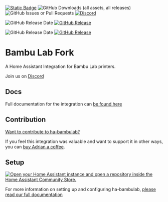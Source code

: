 [![Static Badge](https://img.shields.io/badge/HACS-Custom-41BDF5?style=for-the-badge&logo=homeassistantcommunitystore&logoColor=white)](https://github.com/hacs/integration) 
![GitHub Downloads (all assets, all releases)](https://img.shields.io/github/downloads/greghesp/ha-bambulab/total?style=for-the-badge)
![GitHub Issues or Pull Requests](https://img.shields.io/github/issues/greghesp/ha-bambulab?style=for-the-badge) [![Discord](https://img.shields.io/discord/1337028866643857429?style=for-the-badge&logo=discord&logoColor=white&label=Discord&color=7289da)](https://discord.gg/rsUHAW3DKz)



![GitHub Release Date](https://img.shields.io/github/release-date-pre/greghesp/ha-bambulab?style=for-the-badge&label=Latest%20Beta%20Release) [![GitHub Release](https://img.shields.io/github/v/release/greghesp/ha-bambulab?include_prereleases&style=for-the-badge)](https://github.com/greghesp/ha-bambulab/releases)

![GitHub Release Date](https://img.shields.io/github/release-date/greghesp/ha-bambulab?style=for-the-badge&label=Latest%20Release) [![GitHub Release](https://img.shields.io/github/v/release/greghesp/ha-bambulab?style=for-the-badge)](https://github.com/greghesp/ha-bambulab/releases)





# Bambu Lab Fork

A Home Assistant Integration for Bambu Lab printers.

Join us on [Discord](https://discord.gg/rsUHAW3DKz)

## Docs

Full documentation for the integration can [be found here](https://docs.page/greghesp/ha-bambulab)

## Contribution

[Want to contribute to ha-bambulab?](https://docs.page/greghesp/ha-bambulab/misc/contributing)

If you feel this integration was valuable and want to support it in other ways, you can [buy Adrian a coffee](https://Ko-fi.com/adriangarside).

## Setup

[![Open your Home Assistant instance and open a repository inside the Home Assistant Community Store.](https://my.home-assistant.io/badges/hacs_repository.svg)](https://my.home-assistant.io/redirect/hacs_repository/?owner=greghesp&repository=ha-bambulab&category=Integration)

For more information on setting up and configuring ha-bambulab, [please read our full documentation](https://docs.page/greghesp/ha-bambulab/installation)

